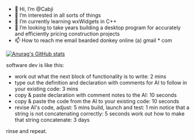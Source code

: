 - 👋 Hi, I’m @Cabji
- 👀 I’m interested in all sorts of things
- 🌱 I’m currently learning wxWidgets in C++
- 💞️ I’m looking to take years building a desktop program for accurately and efficiently pricing construction projects
- 📫 How to reach me email bearded donkey online (a) gmail * com

[![Anurag's GitHub stats](https://github-readme-stats.vercel.app/api?username=cabji)](https://github.com/anuraghazra/github-readme-stats)

software dev is like this: 

- work out what the next block of functionality is to write: 2 mins
- type out the definition and declaration with comments for AI to follow in your existing code: 3 mins
- copy & paste declaration with comment notes to the AI: 10 seconds
- copy & paste the code from the AI to your existing code: 10 seconds
- revise AI's code, adjust: 5 mins
build, launch and test: 1 min
notice that a string is not concatenating correctly: 5 seconds
work out how to make that string concatenate: 3 days

rinse and repeat.
<!---
Cabji/Cabji is a ✨ special ✨ repository because its `README.md` (this file) appears on your GitHub profile.
You can click the Preview link to take a look at your changes.
--->
